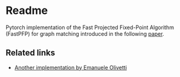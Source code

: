 # Readme

Pytorch implementation of the Fast Projected Fixed-Point Algorithm (FastPFP) 
for graph matching introduced in the following [paper](https://arxiv.org/pdf/1207.1114).


## Related links

- [Another implementation by Emanuele Olivetti](https://github.com/emanuele/fastPFP/blob/master/fastPFP.py)



